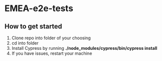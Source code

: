 # EMEA-e2e-tests
## How to get started
1. Clone repo into folder of your choosing
2. cd into folder
3. Install Cypress by running  **./node_modules/cypress/bin/cypress install**
4. If you have issues, restart your machine